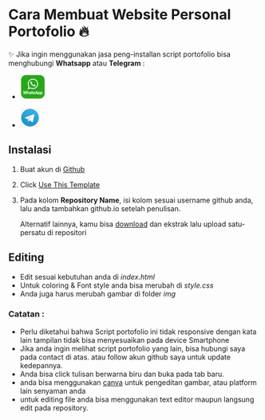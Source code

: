 # Cara Membuat Website Personal Portofolio 🔥

✨ Jika ingin menggunakan jasa peng-installan script portofolio bisa menghubungi **Whatsapp** atau **Telegram** : 

- [![Whatsapp](https://github.com/ragellistiyono/ragellistiyono.github.io/blob/main/gambar/wa.png (wa))][1]

- [![Telegram](https://github.com/ragellistiyono/ragellistiyono.github.io/blob/main/gambar/telegram.png (Telegram))][2]

[1]: https://wa.me/+6285843991612
[2]: https://t.me/conrad_tzy

## Instalasi
1. Buat akun di [Github](https://github.com/signup)
2. Click [Use This Template](https://github.com/new?template_name=ragellistiyono.github.io&template_owner=ragellistiyono)
3. Pada kolom **Repository Name**, isi kolom sesuai username github anda, lalu anda tambahkan github.io setelah penulisan.

    Alternatif lainnya, kamu bisa [download](https://github.com/ragellistiyono/ragellistiyono.github.io/archive/refs/heads/main.zip) dan ekstrak lalu upload satu-persatu di repositori

## Editing
- Edit sesuai kebutuhan anda di *index.html*
- Untuk coloring & Font style anda bisa merubah di *style.css*
- Anda juga harus merubah gambar di folder *img*

### Catatan : 
- Perlu diketahui bahwa Script portofolio ini tidak responsive dengan kata lain tampilan tidak bisa menyesuaikan pada device Smartphone
- Jika anda ingin melihat script portofolio yang lain, bisa hubungi saya pada contact di atas. atau follow akun github saya untuk update kedepannya.
- Anda bisa click tulisan berwarna biru dan buka pada tab baru.
- anda bisa menggunakan [canva](https://canva.com) untuk pengeditan gambar, atau platform lain senyaman anda
- untuk editing file anda bisa menggunakan text editor maupun langsung edit pada repository.
